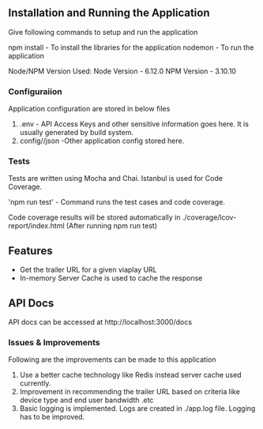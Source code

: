 ## Installation and Running the Application

Give following commands to setup and run the application

npm install - To install the libraries for the application
nodemon - To run the application

Node/NPM Version Used:
Node Version  - 6.12.0
NPM Version   - 3.10.10

### Configuraiion

Application configuration are stored in below files

1) .env - API Access Keys and other sensitive information goes here. It is usually generated by build system.
2) config/<Environment>/json -Other application config stored here.

### Tests

Tests are written using Mocha and Chai.  Istanbul is used for Code Coverage.

'npm run test' - Command runs the test cases and code coverage.

Code coverage results will be stored automatically in ./coverage/lcov-report/index.html (After running npm run test)

## Features

  *  Get the trailer URL for a given viaplay URL
  *  In-memory Server Cache is used to cache the response


## API Docs

 API docs can be accessed at
  http://localhost:3000/docs


###   Issues  & Improvements

Following are the improvements can be made to this application
1) Use a better cache technology like Redis instead server cache used currently.
2) Improvement in recommending the trailer URL based on  criteria like device type and end user bandwidth .etc
3) Basic logging is implemented. Logs are created in ./app.log file. Logging has to be improved.
